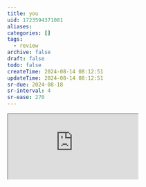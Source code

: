 ```yaml
---
title: you
uid: 1723594371081
aliases:
categories: []
tags:
  - review
archive: false
draft: false
todo: false
createTime: 2024-08-14 08:12:51
updateTime: 2024-08-14 08:12:51
sr-due: 2024-08-18
sr-interval: 4
sr-ease: 270
---
```


<iframe
  class="iframe_full"
  src="https://dict.youdao.com/result?word=you&lang=en"
>
</iframe>
